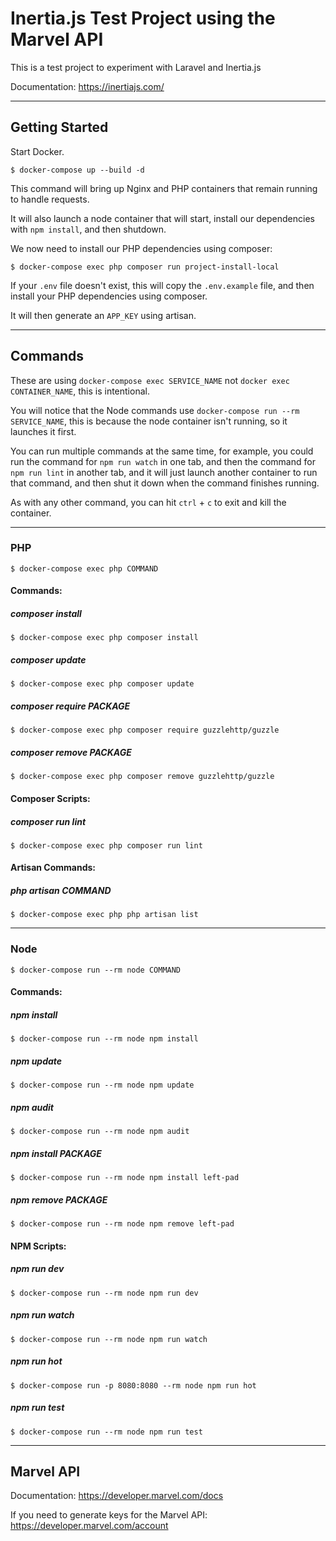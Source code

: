 # Inertia.js Test Project using the Marvel API

This is a test project to experiment with Laravel and Inertia.js

Documentation: https://inertiajs.com/


---


## Getting Started

Start Docker.

```
$ docker-compose up --build -d
```

This command will bring up Nginx and PHP containers that remain running to handle requests.

It will also launch a node container that will start, install our dependencies with `npm install`, and then shutdown.

We now need to install our PHP dependencies using composer:

```
$ docker-compose exec php composer run project-install-local
```

If your `.env` file doesn't exist, this will copy the `.env.example` file, and then install your PHP dependencies using composer.

It will then generate an `APP_KEY` using artisan.


---


## Commands

These are using `docker-compose exec SERVICE_NAME` not `docker exec CONTAINER_NAME`, this is intentional.

You will notice that the Node commands use `docker-compose run --rm SERVICE_NAME`, this is because the node container isn't running, so it launches it first.

You can run multiple commands at the same time, for example, you could run the command for `npm run watch` in one tab, and then the command for `npm run lint` in another tab, and it will just launch another container to run that command, and then shut it down when the command finishes running.

As with any other command, you can hit `ctrl` + `c` to exit and kill the container.


---


### PHP

```
$ docker-compose exec php COMMAND
```


#### Commands:

##### composer install

```
$ docker-compose exec php composer install
```

##### composer update

```
$ docker-compose exec php composer update
```

##### composer require PACKAGE

```
$ docker-compose exec php composer require guzzlehttp/guzzle
```

##### composer remove PACKAGE

```
$ docker-compose exec php composer remove guzzlehttp/guzzle
```


#### Composer Scripts:

##### composer run lint

```
$ docker-compose exec php composer run lint
```


#### Artisan Commands:

##### php artisan COMMAND

```
$ docker-compose exec php php artisan list
```


---


### Node

```
$ docker-compose run --rm node COMMAND
```


#### Commands:

##### npm install

```
$ docker-compose run --rm node npm install
```

##### npm update

```
$ docker-compose run --rm node npm update
```

##### npm audit

```
$ docker-compose run --rm node npm audit
```

##### npm install PACKAGE

```
$ docker-compose run --rm node npm install left-pad
```

##### npm remove PACKAGE

```
$ docker-compose run --rm node npm remove left-pad
```


#### NPM Scripts:

##### npm run dev

```
$ docker-compose run --rm node npm run dev
```

##### npm run watch

```
$ docker-compose run --rm node npm run watch
```

##### npm run hot

```
$ docker-compose run -p 8080:8080 --rm node npm run hot
```

##### npm run test

```
$ docker-compose run --rm node npm run test
```


---


## Marvel API

Documentation: https://developer.marvel.com/docs

If you need to generate keys for the Marvel API: https://developer.marvel.com/account
